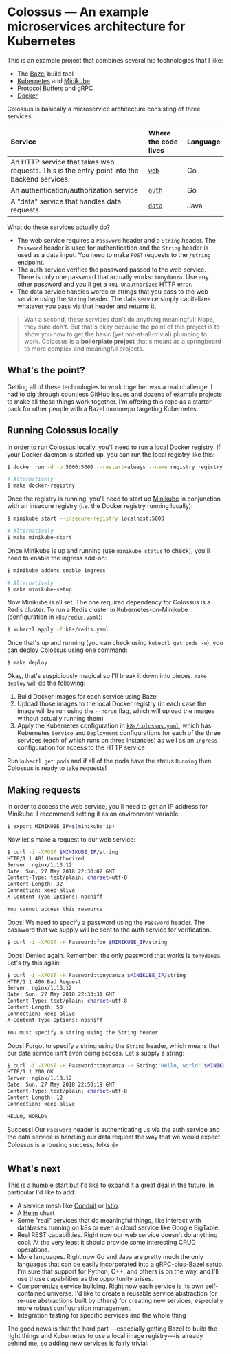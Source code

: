 # Colossus — An example microservices architecture for Kubernetes

This is an example project that combines several hip technologies that I like:

* The [Bazel](https://bazel.build) build tool
* [Kubernetes](https://kubernetes.io) and [Minikube](https://kubernetes.io/docs/getting-started-guides/minikube/)
* [Protocol Buffers](https://developers.google.com/protocol-buffers/) and [gRPC](https://grpc.io)
* [Docker](https://docker.com)

Colossus is basically a microservice architecture consisting of three services:

Service | Where the code lives | Language
:-------|:---------------------|:--------
An HTTP service that takes web requests. This is the entry point into the backend services. | [`web`](web) | Go
An authentication/authorization service | [`auth`](auth) | Go
A "data" service that handles data requests | [`data`](data) | Java

What do these services actually do?

* The web service requires a `Password` header and a `String` header. The `Password` header is used for authentication and the `String` header is used as a data input. You need to make `POST` requests to the `/string` endpoint.
* The auth service verifies the password passed to the web service. There is only one password that actually works: `tonydanza`. Use any other password and you'll get a `401 Unauthorized` HTTP error.
* The data service handles words or strings that you pass to the web service using the `String` header. The data service simply capitalizes whatever you pass via that header and returns it.

> Wait a second, these services don't do anything meaningful! Nope, they sure don't. But that's okay because the point of this project is to show you how to get the basic (yet not-at-all-trivial) plumbing to work. Colossus is a **boilerplate project** that's meant as a springboard to more complex and meaningful projects.

## What's the point?

Getting all of these technologies to work together was a real challenge. I had to dig through countless GitHub issues and dozens of example projects to make all these things work together. I'm offering this repo as a starter pack for other people with a Bazel monorepo targeting Kubernetes.

## Running Colossus locally

In order to run Colossus locally, you'll need to run a local Docker registry. If your Docker daemon is started up, you can run the local registry like this:

```bash
$ docker run -d -p 5000:5000 --restart=always --name registry registry:2

# Alternatively
$ make docker-registry
```

Once the registry is running, you'll need to start up [Minikube](https://kubernetes.io/docs/getting-started-guides/minikube/) in conjunction with an insecure registry (i.e. the Docker registry running locally):

```bash
$ minikube start --insecure-registry localhost:5000

# Alternatively
$ make minikube-start
```

Once Minikube is up and running (use `minikube status` to check), you'll need to enable the ingress add-on:

```bash
$ minikube addons enable ingress

# Alternatively
$ make minikube-setup
```

Now Minikube is all set. The one required dependency for Colossus is a Redis cluster. To run a Redis cluster in Kubernetes-on-Minikube (configuration in [`k8s/redis.yaml`](k8s/redis.yaml)):

```bash
$ kubectl apply -f k8s/redis.yaml
```

Once that's up and running (you can check using `kubectl get pods -w`), you can deploy Colossus using one command:

```bash
$ make deploy
```

Okay, that's suspiciously magical so I'll break it down into pieces. `make deploy` will do the following:

1. Build Docker images for each service using Bazel
1. Upload those images to the local Docker registry (in each case the image will be run using the `--norun` flag, which will upload the images without actually running them)
1. Apply the Kubernetes configuration in [`k8s/colossus.yaml`](k8s/colossus.yaml), which has Kubernetes `Service` and `Deployment` configurations for each of the three services (each of which runs on three instances) as well as an `Ingress` configuration for access to the HTTP service

Run `kubectl get pods` and if all of the pods have the status `Running` then Colossus is ready to take requests!

## Making requests

In order to access the web service, you'll need to get an IP address for Minikube. I recommend setting it as an environment variable:

```bash
$ export MINIKUBE_IP=$(minikube ip)
```

Now let's make a request to our web service:

```bash
$ curl -i -XPOST $MINIKUBE_IP/string
HTTP/1.1 401 Unauthorized
Server: nginx/1.13.12
Date: Sun, 27 May 2018 22:30:02 GMT
Content-Type: text/plain; charset=utf-8
Content-Length: 32
Connection: keep-alive
X-Content-Type-Options: nosniff

You cannot access this resource
```

Oops! We need to specify a password using the `Password` header. The password that we supply will be sent to the auth service for verification.

```bash
$ curl -i -XPOST -H Password:foo $MINIKUBE_IP/string
```

Oops! Denied again. Remember: the only password that works is `tonydanza`. Let's try this again:

```bash
$ curl -i -XPOST -H Password:tonydanza $MINIKUBE_IP/string
HTTP/1.1 400 Bad Request
Server: nginx/1.13.12
Date: Sun, 27 May 2018 22:33:31 GMT
Content-Type: text/plain; charset=utf-8
Content-Length: 50
Connection: keep-alive
X-Content-Type-Options: nosniff

You must specify a string using the String header
```

Oops! Forgot to specify a string using the `String` header, which means that our data service isn't even being access. Let's supply a string:

```bash
$ curl -i -XPOST -H Password:tonydanza -H String:"Hello, world" $MINIKUBE_IP/string
HTTP/1.1 200 OK
Server: nginx/1.13.12
Date: Sun, 27 May 2018 22:50:19 GMT
Content-Type: text/plain; charset=utf-8
Content-Length: 12
Connection: keep-alive

HELLO, WORLD%
```

Success! Our `Password` header is authenticating us via the auth service and the data service is handling our data request the way that we would expect. Colossus is a rousing success, folks 👍

## What's next

This is a humble start but I'd like to expand it a great deal in the future. In particular I'd like to add:

* A service mesh like [Conduit](https://conduit.io) or [Istio](https://istio.io/).
* A [Helm](https://helm.sh/) chart
* Some "real" services that do meaningful things, like interact with databases running on k8s or even a cloud service like Google BigTable.
* Real REST capabilities. Right now our web service doesn't do anything cool. At the very least it should provide some interesting CRUD operations.
* More languages. Right now Go and Java are pretty much the only languages that can be easily incorporated into a gRPC-plus-Bazel setup. I'm sure that support for Python, C++, and others is on the way, and I'll use those capabilities as the opportunity arises.
* Componentize service building. Right now each service is its own self-contained universe. I'd like to create a reusable service abstraction (or re-use abstractions built by others) for creating new services, especially more robust configuration management.
* Integration testing for specific services and the whole thing

The good news is that the hard part---especially getting Bazel to build the right things and Kubernetes to use a local image registry---is already behind me, so adding new services is fairly trivial.